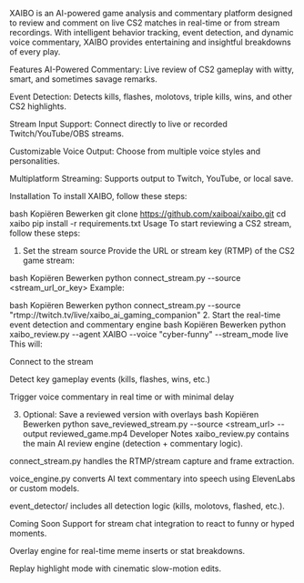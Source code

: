 XAIBO is an AI-powered game analysis and commentary platform designed to review and comment on live CS2 matches in real-time or from stream recordings. With intelligent behavior tracking, event detection, and dynamic voice commentary, XAIBO provides entertaining and insightful breakdowns of every play.

Features
AI-Powered Commentary: Live review of CS2 gameplay with witty, smart, and sometimes savage remarks.

Event Detection: Detects kills, flashes, molotovs, triple kills, wins, and other CS2 highlights.

Stream Input Support: Connect directly to live or recorded Twitch/YouTube/OBS streams.

Customizable Voice Output: Choose from multiple voice styles and personalities.

Multiplatform Streaming: Supports output to Twitch, YouTube, or local save.

Installation
To install XAIBO, follow these steps:

bash
Kopiëren
Bewerken
git clone https://github.com/xaiboai/xaibo.git
cd xaibo
pip install -r requirements.txt
Usage
To start reviewing a CS2 stream, follow these steps:

1. Set the stream source
Provide the URL or stream key (RTMP) of the CS2 game stream:

bash
Kopiëren
Bewerken
python connect_stream.py --source <stream_url_or_key>
Example:

bash
Kopiëren
Bewerken
python connect_stream.py --source "rtmp://twitch.tv/live/xaibo_ai_gaming_companion"
2. Start the real-time event detection and commentary engine
bash
Kopiëren
Bewerken
python xaibo_review.py --agent XAIBO --voice "cyber-funny" --stream_mode live
This will:

Connect to the stream

Detect key gameplay events (kills, flashes, wins, etc.)

Trigger voice commentary in real time or with minimal delay

3. Optional: Save a reviewed version with overlays
bash
Kopiëren
Bewerken
python save_reviewed_stream.py --source <stream_url> --output reviewed_game.mp4
Developer Notes
xaibo_review.py contains the main AI review engine (detection + commentary logic).

connect_stream.py handles the RTMP/stream capture and frame extraction.

voice_engine.py converts AI text commentary into speech using ElevenLabs or custom models.

event_detector/ includes all detection logic (kills, molotovs, flashed, etc.).

Coming Soon
Support for stream chat integration to react to funny or hyped moments.

Overlay engine for real-time meme inserts or stat breakdowns.

Replay highlight mode with cinematic slow-motion edits.
